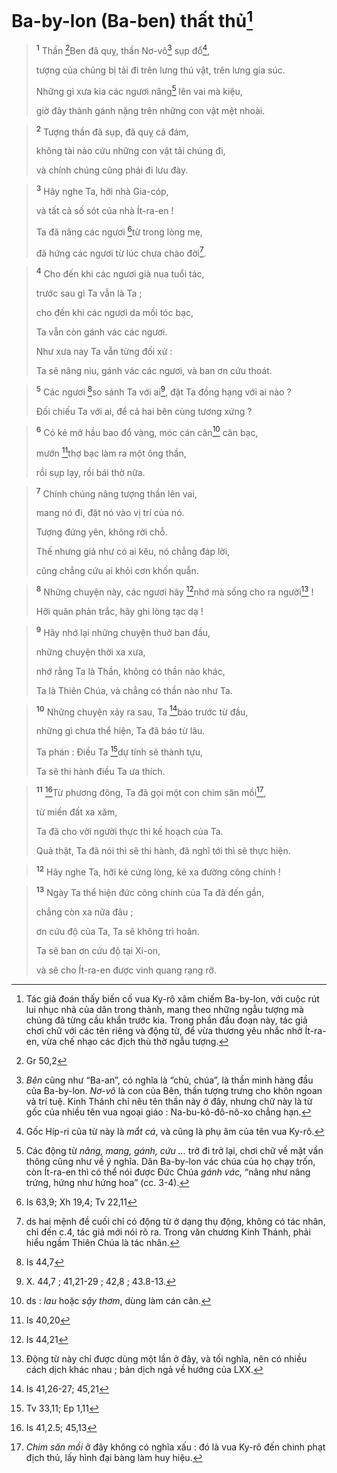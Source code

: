 # Ba-by-lon (Ba-ben) thất thủ[^1]

> <sup><b>1</b></sup> Thần [^1*]Ben đã quỵ, thần Nơ-vô[^2] sụp đổ[^3],
> 
> tượng của chúng bị tải đi trên lưng thú vật, trên lưng gia súc.
> 
> Những gì xưa kia các ngươi nâng[^4] lên vai mà kiệu,
> 
> giờ đây thành gánh nặng trên những con vật mệt nhoài.
>


> <sup><b>2</b></sup> Tượng thần đã sụp, đã quỵ cả đám,
> 
> không tài nào cứu những con vật tải chúng đi,
> 
> và chính chúng cũng phải đi lưu đày.
>


> <sup><b>3</b></sup> Hãy nghe Ta, hỡi nhà Gia-cóp,
> 
> và tất cả số sót của nhà Ít-ra-en !
> 
> Ta đã nâng các ngươi [^2*]từ trong lòng mẹ,
> 
> đã hứng các ngươi từ lúc chưa chào đời[^5].
>


> <sup><b>4</b></sup> Cho đến khi các ngươi già nua tuổi tác,
> 
> trước sau gì Ta vẫn là Ta ;
> 
> cho đến khi các ngươi da mồi tóc bạc,
> 
> Ta vẫn còn gánh vác các ngươi.
> 
> Như xưa nay Ta vẫn từng đối xử :
> 
> Ta sẽ nâng niu, gánh vác các ngươi, và ban ơn cứu thoát.
>


> <sup><b>5</b></sup> Các ngươi [^3*]so sánh Ta với ai[^6], đặt Ta đồng hạng với ai nào ?
> 
> Đối chiếu Ta với ai, để cả hai bên cùng tương xứng ?
>


> <sup><b>6</b></sup> Có kẻ mở hầu bao đổ vàng, móc cán cân[^7] cân bạc,
> 
> mướn [^4*]thợ bạc làm ra một ông thần,
> 
> rồi sụp lạy, rồi bái thờ nữa.
>


> <sup><b>7</b></sup> Chính chúng nâng tượng thần lên vai,
> 
> mang nó đi, đặt nó vào vị trí của nó.
> 
> Tượng đứng yên, không rời chỗ.
> 
> Thế nhưng giả như có ai kêu, nó chẳng đáp lời,
> 
> cũng chẳng cứu ai khỏi cơn khốn quẫn.
>


> <sup><b>8</b></sup> Những chuyện này, các ngươi hãy [^5*]nhớ mà sống cho ra người[^8] !
> 
> Hỡi quân phản trắc, hãy ghi lòng tạc dạ !
>


> <sup><b>9</b></sup> Hãy nhớ lại những chuyện thuở ban đầu,
> 
> những chuyện thời xa xưa,
> 
> nhớ rằng Ta là Thần, không có thần nào khác,
> 
> Ta là Thiên Chúa, và chẳng có thần nào như Ta.
>


> <sup><b>10</b></sup> Những chuyện xảy ra sau, Ta [^6*]báo trước từ đầu,
> 
> những gì chưa thể hiện, Ta đã báo từ lâu.
> 
> Ta phán : Điều Ta [^7*]dự tính sẽ thành tựu,
> 
> Ta sẽ thi hành điều Ta ưa thích.
>


> <sup><b>11</b></sup> [^8*]Từ phương đông, Ta đã gọi một con chim săn mồi[^9],
> 
> từ miền đất xa xăm,
> 
> Ta đã cho vời người thực thi kế hoạch của Ta.
> 
> Quả thật, Ta đã nói thì sẽ thi hành, đã nghĩ tới thì sẽ thực hiện.
>


> <sup><b>12</b></sup> Hãy nghe Ta, hỡi kẻ cứng lòng, kẻ xa đường công chính !
>


> <sup><b>13</b></sup> Ngày Ta thể hiện đức công chính của Ta đã đến gần,
> 
> chẳng còn xa nữa đâu ;
> 
> ơn cứu độ của Ta, Ta sẽ không trì hoãn.
> 
> Ta sẽ ban ơn cứu độ tại Xi-on,
> 
> và sẽ cho Ít-ra-en được vinh quang rạng rỡ.
>

[^1]: Tác giả đoán thấy biến cố vua Ky-rô xâm chiếm Ba-by-lon, với cuộc rút lui nhục nhã của dân trong thành, mang theo những ngẫu tượng mà chúng đã từng cầu khẩn trước kia. Trong phần đầu đoạn này, tác giả chơi chữ với các tên riêng và động từ, để vừa thương yêu nhắc nhở Ít-ra-en, vừa chế nhạo các địch thù thờ ngẫu tượng.
[^2]: <i>Bên</i> cũng như “Ba-an”, có nghĩa là “chủ, chúa”, là thần minh hàng đầu của Ba-by-lon. <i>Nơ-vô</i> là con của Bên, thần tượng trưng cho khôn ngoan và trí tuệ. Kinh Thánh chỉ nêu tên thần này ở đây, nhưng chữ này là từ gốc của nhiều tên vua ngoại giáo : Na-bu-kô-đô-nô-xo chẳng hạn.
[^3]: Gốc Híp-ri của từ này là <i>mắt cá</i>, và cũng là phụ âm của tên vua Ky-rô.
[^4]: Các động từ <i>nâng, mang, gánh, cứu ...</i> trở đi trở lại, chơi chữ về mặt vần thông cũng như về ý nghĩa. Dân Ba-by-lon vác chúa của họ chạy trốn, còn Ít-ra-en thì có thể nói được Đức Chúa <i>gánh vác,</i> “nâng như nâng trứng, hứng như hứng hoa” (cc. 3-4).
[^5]: ds hai mệnh đề cuối chỉ có động từ ở dạng thụ động, không có tác nhân, chỉ đến c.4, tác giả mới nói rõ ra. Trong văn chương Kinh Thánh, phải hiểu ngầm Thiên Chúa là tác nhân.
[^6]: X. 44,7 ; 41,21-29 ; 42,8 ; 43.8-13.
[^7]: ds : <i>lau</i> hoặc <i>sậy thơm</i>, dùng làm cán cân.
[^8]: Động từ này chỉ được dùng một lần ở đây, và tối nghĩa, nên có nhiều cách dịch khác nhau ; bản dịch ngả về hướng của LXX.
[^9]: <i>Chim săn mồi</i> ở đây không có nghĩa xấu : đó là vua Ky-rô đến chinh phạt địch thủ, lấy hình đại bàng làm huy hiệu.
[^1*]: Gr 50,2
[^2*]: Is 63,9; Xh 19,4; Tv 22,11
[^3*]: Is 44,7
[^4*]: Is 40,20
[^5*]: Is 44,21
[^6*]: Is 41,26-27; 45,21
[^7*]: Tv 33,11; Ep 1,11
[^8*]: Is 41,2.5; 45,13

